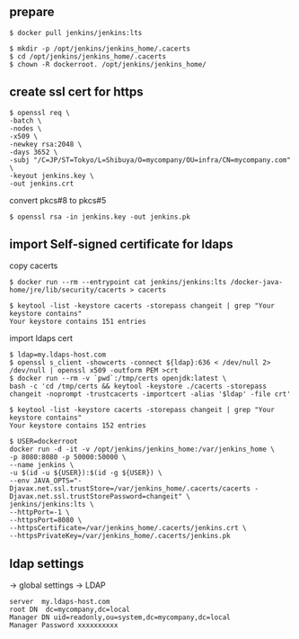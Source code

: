 
prepare
--

```console
$ docker pull jenkins/jenkins:lts
```


```console
$ mkdir -p /opt/jenkins/jenkins_home/.cacerts
$ cd /opt/jenkins/jenkins_home/.cacerts
$ chown -R dockerroot. /opt/jenkins/jenkins_home/
```


create ssl cert for https
--
```console
$ openssl req \
-batch \
-nodes \
-x509 \
-newkey rsa:2048 \
-days 3652 \
-subj "/C=JP/ST=Tokyo/L=Shibuya/O=mycompany/OU=infra/CN=mycompany.com" \
-keyout jenkins.key \
-out jenkins.crt
```

convert pkcs#8 to pkcs#5 
```
$ openssl rsa -in jenkins.key -out jenkins.pk
```

import Self-signed certificate for ldaps
--

copy cacerts 
```console
$ docker run --rm --entrypoint cat jenkins/jenkins:lts /docker-java-home/jre/lib/security/cacerts > cacerts 
```
```console
$ keytool -list -keystore cacerts -storepass changeit | grep "Your keystore contains"
Your keystore contains 151 entries
```

import ldaps cert 
```console
$ ldap=my.ldaps-host.com
$ openssl s_client -showcerts -connect ${ldap}:636 < /dev/null 2> /dev/null | openssl x509 -outform PEM >crt
$ docker run --rm -v `pwd`:/tmp/certs openjdk:latest \
bash -c 'cd /tmp/certs && keytool -keystore ./cacerts -storepass changeit -noprompt -trustcacerts -importcert -alias '$ldap' -file crt'
``` 

```console
$ keytool -list -keystore cacerts -storepass changeit | grep "Your keystore contains"
Your keystore contains 152 entries
```

```
$ USER=dockerroot
docker run -d -it -v /opt/jenkins/jenkins_home:/var/jenkins_home \
-p 8080:8080 -p 50000:50000 \
--name jenkins \
-u $(id -u ${USER}):$(id -g ${USER}) \
--env JAVA_OPTS="-Djavax.net.ssl.trustStore=/var/jenkins_home/.cacerts/cacerts -Djavax.net.ssl.trustStorePassword=changeit" \
jenkins/jenkins:lts \
--httpPort=-1 \
--httpsPort=8080 \
--httpsCertificate=/var/jenkins_home/.cacerts/jenkins.crt \
--httpsPrivateKey=/var/jenkins_home/.cacerts/jenkins.pk
```

ldap settings
--
-> global settings -> LDAP

```
server  my.ldaps-host.com
root DN  dc=mycompany,dc=local		
Manager DN uid=readonly,ou=system,dc=mycompany,dc=local
Manager Password xxxxxxxxxx
```
